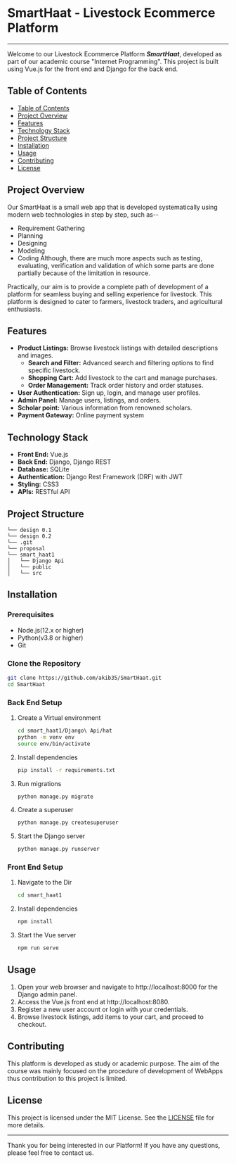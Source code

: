 # SmartHaat - Livestock Ecommerce Platform
---
Welcome to our Livestock Ecommerce Platform ***SmartHaat***, developed as part of our academic course "Internet Programming". This project is built using Vue.js for the front end and Django for the back end.

## Table of Contents

- [Table of Contents](#table-of-contents)
- [Project Overview](#project-overview)
- [Features](#features)
- [Technology Stack](#technology-stack)
- [Project Structure](#project-structure)
- [Installation](#installation)
- [Usage](#usage)
- [Contributing](#contributing)
- [License](#license)


## Project Overview
Our SmartHaat is a small web app that is developed systematically using modern web technologies in step by step, such as--
* Requirement Gathering
* Planning
* Designing
* Modeling
* Coding
Although, there are much more aspects such as testing, evaluating, verification and validation of which some parts are done partially because of the limitation in resource.

Practically, our aim is to provide a complete path of development of a platform for seamless buying and selling experience for livestock. This platform is designed to cater to farmers, livestock traders, and agricultural enthusiasts.

## Features 
- **Product Listings:** Browse livestock listings with detailed descriptions and images.
  - **Search and Filter:** Advanced search and filtering options to find specific livestock.
  - **Shopping Cart:** Add livestock to the cart and manage purchases.
  - **Order Management:** Track order history and order statuses.
- **User Authentication:** Sign up, login, and manage user profiles.
- **Admin Panel:** Manage users, listings, and orders.
- **Scholar point:** Various information from renowned scholars.
- **Payment Gateway:** Online payment system


## Technology Stack
- **Front End:** Vue.js
- **Back End:** Django, Django REST
- **Database:** SQLite 
- **Authentication:** Django Rest Framework (DRF) with JWT
- **Styling:** CSS3
- **APIs:** RESTful API

## Project Structure
```
└── design 0.1
└── design 0.2
└── .git
└── proposal
└── smart_haat1
│   └── Django Api
│   └── public
│   └── src

```

## Installation
### Prerequisites
- Node.js(12.x or higher)
- Python(v3.8 or higher)
- Git

### Clone the Repository
~~~bash
git clone https://github.com/akib35/SmartHaat.git
cd SmartHaat
~~~

### Back End Setup
1. Create a Virtual environment
	~~~bash
	cd smart_haat1/Django\ Api/hat
	python -m venv env
	source env/bin/activate 
	~~~
2. Install dependencies
	~~~bash
	pip install -r requirements.txt
	~~~
3. Run migrations
	~~~bash
	python manage.py migrate
	~~~
4. Create a superuser
	~~~bash
	python manage.py createsuperuser
	~~~
5. Start the Django server
	~~~bash
	python manage.py runserver
	~~~

### Front End Setup
1. Navigate to the Dir
	~~~bash
	cd smart_haat1
	~~~
2. Install dependencies
	~~~bash
	npm install
	~~~
3. Start the Vue server
	~~~bash
	npm run serve
	~~~

## Usage
1. Open your web browser and navigate to http://localhost:8000 for the Django admin panel.
2. Access the Vue.js front end at http://localhost:8080.
3. Register a new user account or login with your credentials.
4. Browse livestock listings, add items to your cart, and proceed to checkout.

## Contributing 
This platform is developed as study or academic purpose. The aim of the course was mainly focused on the procedure of development of WebApps thus contribution to this project is limited.

## License
This project is licensed under the MIT License. See the [LICENSE](/LICENSE) file for more details.

---

Thank you for being interested in our Platform! If you have any questions, please feel free to contact us.
